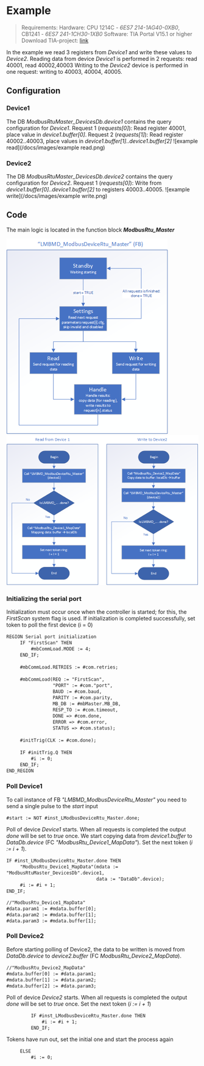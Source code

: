 # Example
> Requirements: 
> Hardware: CPU 1214C - *6ES7 214-1AG40-0XB0*, CB1241 - *6ES7 241-1CH30-1XB0* 
> Software: TIA Portal V15.1 or higher
> Download TIA-project: [link](/tia/generated/LMBMD_ModbusDeviceRtu_0.0.4.zap15_1)

In the example we read 3 registers from *Device1* and write these values to *Device2*.
Reading data from device *Device1* is performed in 2 requests: read 40001, read 40002,40003
Writing to the *Device2* device is performed in one request: writing to 40003, 40004, 40005.

## Configuration
### Device1
The DB *ModbusRtuMaster_DevicesDb.device1* contains the query configuration for *Device1*.
Request 1 (*requests[0]*): Read register 40001, place value in *device1.buffer[0]*.
Request 2 (*requests[1]*): Read register 40002..40003, place values in *device1.buffer[1]..device1.buffer[2]*
![example read](/docs/images/example read.png)

### Device2
The DB *ModbusRtuMaster_DevicesDb.device2* contains the query configuration for *Device2*.
Request 1 (*requests[0]*): Write from *device1.buffer[0]..device1.buffer[2]* to registers 40003..40005.
![example write](/docs/images/example write.png)

## Code
The main logic is located in the function block ***ModbusRtu_Master***

![example read](/docs/images/ModbusDeviceRtu_Master.png)
![subroutines](/docs/images/subroutines.png)

### Initializing the serial port
Initialization must occur once when the controller is started; for this, the *FirstScan* system flag is used.
If initialization is completed successfully, set token to poll the first device (i = 0)

```
REGION Serial port initialization
     IF "FirstScan" THEN
         #mbCommLoad.MODE := 4;
     END_IF;
    
     #mbCommLoad.RETRIES := #com.retries;
    
     #mbCommLoad(REQ := "FirstScan",
                 "PORT" := #com."port",
                 BAUD := #com.baud,
                 PARITY := #com.parity,
                 MB_DB := #mbMaster.MB_DB,
                 RESP_TO := #com.timeout,
                 DONE => #com.done,
                 ERROR => #com.error,
                 STATUS => #com.status);
    
     #initTrig(CLK := #com.done);
    
     IF #initTrig.Q THEN
         #i := 0;
     END_IF;
END_REGION
```

### Poll Device1
To call instance of FB *"LMBMD_ModbusDeviceRtu_Master"* you need to send a single pulse to the *start* input

```
#start := NOT #inst_LModbusDeviceRtu_Master.done;
```

Poll of device *Device1* starts.
When all requests is completed the output *done* will be set to *true* once.
We start copying data from *device1.buffer* to *DataDb.device* (FC *"ModbusRtu_Device1_MapData"*).
Set the next token (*i := i + 1*).

```
IF #inst_LModbusDeviceRtu_Master.done THEN
     "ModbusRtu_Device1_MapData"(mdata := "ModbusRtuMaster_DevicesDb".device1,
                                 data := "DataDb".device);
     #i := #i + 1;
END_IF;
```

```
//"ModbusRtu_Device1_MapData"
#data.param1 := #mdata.buffer[0];
#data.param2 := #mdata.buffer[1];
#data.param3 := #mdata.buffer[1];
```


### Poll Device2
Before starting polling of Device2, the data to be written is moved from *DataDb.device* to *device2.buffer* (FC *ModbusRtu_Device2_MapData*).

```
//"ModbusRtu_Device2_MapData"
#mdata.buffer[0] := #data.param1;
#mdata.buffer[1] := #data.param2;
#mdata.buffer[2] := #data.param3;
```

Poll of device *Device2* starts.
When all requests is completed the output *done* will be set to *true* once.
Set the next token (*i := i + 1*)

```
         IF #inst_LModbusDeviceRtu_Master.done THEN
             #i := #i + 1;
         END_IF;
```

Tokens have run out, set the initial one and start the process again
```
     ELSE
         #i := 0;
```
